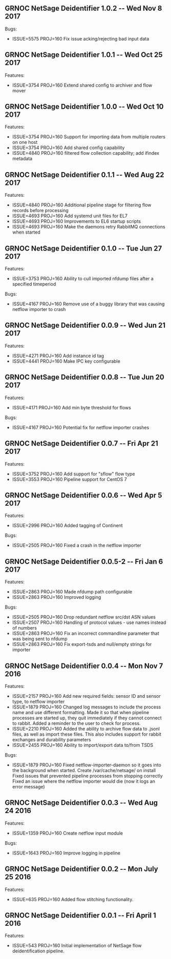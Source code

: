## GRNOC NetSage Deidentifier 1.0.2 --  Wed Nov 8 2017

Bugs:
 * ISSUE=5575 PROJ=160 Fix issue acking/rejecting bad input data

## GRNOC NetSage Deidentifier 1.0.1 --  Wed Oct 25 2017

Features:
 * ISSUE=3754 PROJ=160 Extend shared config to archiver and flow mover

## GRNOC NetSage Deidentifier 1.0.0 --  Wed Oct 10 2017

Features:
 * ISSUE=3754 PROJ=160 Support for importing data from multiple routers on one host
 * ISSUE=3754 PROJ=160 Add shared config capability
 * ISSUE=4840 PROJ=160 filtered flow collection capability; add ifindex metadata

## GRNOC NetSage Deidentifier 0.1.1 --  Wed Aug 22 2017

Features:
 * ISSUE=4840 PROJ=160 Additional pipeline stage for filtering flow records before processing
 * ISSUE=4693 PROJ=160 Add systemd unit files for EL7
 * ISSUE=4693 PROJ=160 Improvements to EL6 startup scripts
 * ISSUE=4693 PROJ=160 Make the daemons retry RabbitMQ connections when started

## GRNOC NetSage Deidentifier 0.1.0 --  Tue Jun 27 2017

Features:
 * ISSUE=3753 PROJ=160 Ability to cull imported nfdump files after a specified timeperiod

Bugs:
 * ISSUE=4167 PROJ=160 Remove use of a buggy library that was causing netflow importer to crash

## GRNOC NetSage Deidentifier 0.0.9 --  Wed Jun 21 2017

Features:
 * ISSUE=4271 PROJ=160 Add instance id tag
 * ISSUE=4441 PROJ=160 Make IPC key configurable

## GRNOC NetSage Deidentifier 0.0.8 --  Tue Jun 20 2017

Features:
 * ISSUE=4171 PROJ=160 Add min byte threshold for flows

Bugs:
 * ISSUE=4167 PROJ=160 Potential fix for netflow importer crashes

## GRNOC NetSage Deidentifier 0.0.7 -- Fri Apr 21 2017

Features:
 * ISSUE=3752 PROJ=160 Add support for "sflow" flow type
 * ISSUE=3553 PROJ=160 Pipeline support for CentOS 7

## GRNOC NetSage Deidentifier 0.0.6 -- Wed Apr 5 2017

Features:
 * ISSUE=2996 PROJ=160 Added tagging of Continent

Bugs:
 * ISSUE=2505 PROJ=160 Fixed a crash in the netflow importer

## GRNOC NetSage Deidentifier 0.0.5-2 -- Fri Jan 6 2017

Features:
 * ISSUE=2863 PROJ=160 Made nfdump path configurable
 * ISSUE=2863 PROJ=160 Improved logging

Bugs:
 * ISSUE=2505 PROJ=160 Drop redundant netflow src/dst ASN values
 * ISSUE=2507 PROJ=160 Handling of protocol values - use names instead of numbers
 * ISSUE=2863 PROJ=160 Fix an incorrect commandline parameter that was being sent to nfdump
 * ISSUE=2863 PROJ=160 Fix export-tsds and null/empty strings for importer

## GRNOC NetSage Deidentifier 0.0.4 -- Mon Nov 7 2016

Features:
 * ISSUE=2157 PROJ=160 Add new required fields: sensor ID and sensor type, to netflow importer
 * ISSUE=1879 PROJ=160 Changed log messages to include the process name and use different formatting. 
                       Made it so that when pipeline processes are started up, they quit immediately 
                       if they cannot connect to rabbit. Added a reminder to the user to check for process.
 * ISSUE=2210 PROJ=160 Added the ability to archive flow data to .jsonl files, as well as import these files. This also includes support for rabbit exchanges and durability parameters
 * ISSUE=2455 PROJ=160 Ability to import/export data to/from TSDS

Bugs:
 * ISSUE=1879 PROJ=160 Fixed netflow-importer-daemon so it goes into the background when started.
                       Create /var/cache/netsage/ on install
                       Fixed issues that prevented pipeline processes from stopping correctly
                       Fixed an issue where the netflow importer would die (now it logs an error message)
 
## GRNOC NetSage Deidentifier 0.0.3 -- Wed Aug 24 2016

Features:
 * ISSUE=1359 PROJ=160 Create netflow input module

Bugs:
 * ISSUE=1643 PROJ=160 Improve logging in pipeline

## GRNOC NetSage Deidentifier 0.0.2 -- Mon July 25 2016

Features:
 * ISSUE=635 PROJ=160 Added flow stitching functionality. 

## GRNOC NetSage Deidentifier 0.0.1 -- Fri April 1 2016

Features:
 * ISSUE=543 PROJ=160 Initial implementation of NetSage flow deidentification pipeline. 

